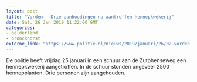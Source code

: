 ```yaml
---
layout: post
title: "Vorden - Drie aanhoudingen na aantreffen hennepkwekerij"
date: Sat, 26 Jan 2019 11:22:00 GMT
categories: 
- gelderland 
- bronckhorst 
externe_link: "https://www.politie.nl/nieuws/2019/januari/26/02-vorden-drie-aanhoudingen-na-aantreffen-hennepkwekerij.html"
---
```


De politie heeft vrijdag 25 januari in een schuur aan de Zutphenseweg een hennepkwekerij aangetroffen. In de schuur stonden ongeveer 2500 hennepplanten. Drie personen zijn aangehouden.
